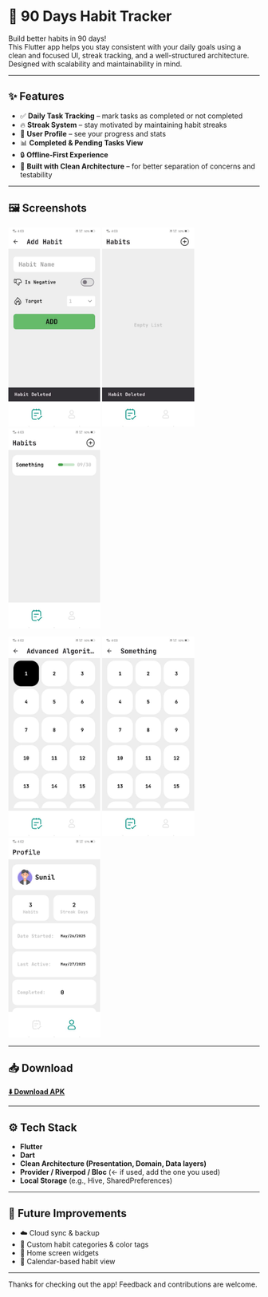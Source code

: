 # 📱 90 Days Habit Tracker

Build better habits in 90 days!  
This Flutter app helps you stay consistent with your daily goals using a clean and focused UI, streak tracking, and a well-structured architecture. Designed with scalability and maintainability in mind.

---

## ✨ Features

- ✅ **Daily Task Tracking** – mark tasks as completed or not completed
- 🔥 **Streak System** – stay motivated by maintaining habit streaks
- 👤 **User Profile** – see your progress and stats
- 📊 **Completed & Pending Tasks View**
- 🔒 **Offline-First Experience**
- 🧱 **Built with Clean Architecture** – for better separation of concerns and testability

---

## 🖼️ Screenshots

<!-- Replace these image URLs or file paths with your actual screenshots -->

<p float="left">
  <img src="assets/screenshot1.jpeg" height="400"/>
  <img src="assets/screenshot2.jpeg" height="400"/>
  <img src="assets/screenshot3.jpeg" height="400"/>
</p>

<p float="left">
  <img src="assets/screenshot5.jpeg" height="400"/>
  <img src="assets/screenshot6.jpeg" height="400"/>
  <img src="assets/screenshot4.jpeg" height="400"/>
</p>

---

## 📥 Download

[**⬇️ Download APK**](https://github.com/Sunil-Andrade/90_days/releases/download/v1.0.0/app-release.apk)

---

## ⚙️ Tech Stack

- **Flutter**
- **Dart**
- **Clean Architecture (Presentation, Domain, Data layers)**
- **Provider / Riverpod / Bloc** (← if used, add the one you used)
- **Local Storage** (e.g., Hive, SharedPreferences)

---

## 🚀 Future Improvements

- ☁️ Cloud sync & backup  
- 🎨 Custom habit categories & color tags  
- 📱 Home screen widgets  
- 📆 Calendar-based habit view  

---

Thanks for checking out the app! Feedback and contributions are welcome.
